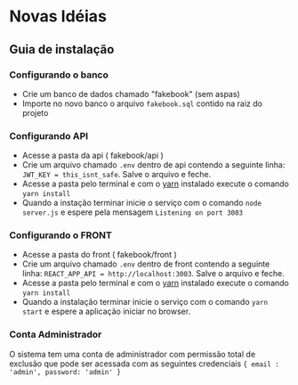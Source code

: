 # Novas Idéias

## Guia de instalação

###  Configurando o banco

 - Crie um banco de dados chamado "fakebook" (sem aspas)
 - Importe no novo banco o arquivo `fakebook.sql` contido na raiz do projeto
 
 ### Configurando API
  - Acesse a pasta da api  ( fakebook/api )
  - Crie um arquivo chamado `.env` dentro de api contendo a seguinte linha: `JWT_KEY = this_isnt_safe`. Salve o arquivo e feche.
  - Acesse a pasta pelo terminal e com o [yarn](https://yarnpkg.com/lang/en/) instalado execute o comando `yarn install`
  - Quando a instação terminar inicie o serviço com o comando `node server.js` e espere pela mensagem `Listening on port 3003`
  
### Configurando o FRONT

 - Acesse a pasta do front ( fakebook/front )
 - Crie um arquivo chamado `.env` dentro de front contendo a seguinte linha: `REACT_APP_API = http://localhost:3003`. Salve o arquivo e feche.
 - Acesse a pasta pelo terminal e com o [yarn](https://yarnpkg.com/lang/en/) instalado execute o comando `yarn install`
 - Quando a instalação terminar inicie o serviço com o comando `yarn start` e espere a aplicação iniciar no browser.

### Conta Administrador
 O sistema tem uma conta de administrador com permissão total de exclusão que pode ser acessada com as seguintes credenciais
    `{ email : 'admin', password: 'admin' }`

    
